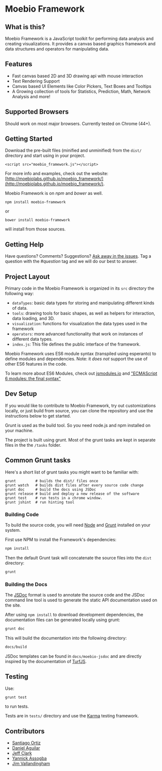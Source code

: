 # Moebio Framework

## What is this?

Moebio Framework is a JavaScript toolkit for performing data analysis and creating visualizations. It provides a canvas based graphics framework and data structures and operators for manipulating data.

## Features

* Fast canvas based 2D and 3D drawing api with mouse interaction
* Text Rendering Support
* Canvas based UI Elements like Color Pickers, Text Boxes and Tooltips
* A Growing collection of tools for Statistics, Prediction, Math, Network Analysis and more!

## Supported Browsers

Should work on most major browsers. Currently tested on Chrome (44+).

## Getting Started

Download the pre-built files (minified and unminified) from the `dist/` directory and start using in your project.

```
<script src="moebio_framework.js"></script>
```

For more info and examples, check out the website:  [http://moebiolabs.github.io/moebio_framework/](http://moebiolabs.github.io/moebio_framework/).

Moebio Framework is on _npm_ and _bower_ as well.

```
npm install moebio-framework
```

or

```
bower install moebio-framework
```

will install from those sources.

## Getting Help

Have questions? Comments? Suggestions? [Ask away in the issues](https://github.com/moebiolabs/moebio_framework/issues). Tag a question with the _#question_ tag and we will do our best to answer.

## Project Layout

Primary code in the Moebio Framework is organized in its `src` directory the following way:

  * `dataTypes`: basic data types for storing and manipulating different kinds of data.
  * `tools`: drawing tools for basic shapes, as well as helpers for interaction, data loading, and 3D.
  * `visualization`: functions for visualization the data types used in the framework
  * `operators`: more advanced functionality that work on instances of different data types.
  * `index.js`: This file defines the public interface of the framework.

Moebio Framework uses ES6 module syntax (transpiled using esperanto) to define modules and dependencies. Note: it _does not_ support the use of other ES6 features in the code.

To learn more about ES6 Modules, check out [jsmodules.io](http://jsmodules.io) and ["ECMAScript 6 modules: the final syntax"](http://www.2ality.com/2014/09/es6-modules-final.html)

## Dev Setup

If you would like to contribute to Moebio Framework, try out customizations locally, or just build from source, you can clone the repository and use the instructions below to get started.

Grunt is used as the build tool. So you need node.js and npm installed on your machine.

The project is built using grunt. Most of the grunt tasks are kept in separate
files in the the `/tasks` folder.

## Common Grunt tasks

Here's a short list of grunt tasks you might want to be familiar with:

```
grunt         # builds the dist/ files once
grunt watch   # builds dist files after every source code change
grunt doc     # build the docs using JSDoc
grunt release # build and deploy a new release of the software
grunt test    # run tests in a chrome window.
grunt jshint  # run hinting tool
```

### Building Code

To build the source code, you will need [Node](https://nodejs.org/) and [Grunt](http://gruntjs.com/) installed on your system.

First use NPM to install the Framework's dependencies:

```bash
npm install
```

Then the default Grunt task will concatenate the source files into the `dist` directory:

```bash
grunt
```

### Building the Docs

The [JSDoc](http://usejsdoc.org/) format is used to annotate the source code and the JSDoc command line tool is used to generate the static API documentation used on the site.

After using `npm install` to download development dependencies, the documentation files can be generated locally using grunt:

```bash
grunt doc
```

This will build the documentation into the following directory:

```bash
docs/build
```

JSDoc templates can be found in `docs/moebio-jsdoc` and are directly inspired by the documentation of [TurfJS](http://turfjs.org/).

## Testing

Use:

```bash
grunt test
```

to run tests.

Tests are in `tests/` directory and use the [Karma](http://karma-runner.github.io/0.13/index.html) testing framework.

## Contributors

* [Santiago Ortiz](https://twitter.com/moebio)
* [Daniel Aguilar](https://twitter.com/protozoo)
* [Jeff Clark](https://twitter.com/JeffClark)
* [Yannick Assogba](https://twitter.com/tafsiri)
* [Jim Vallandingham](https://twitter.com/vlandham)
